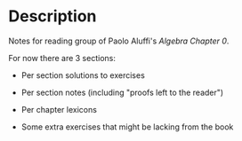 # Description

Notes for reading group of Paolo Aluffi's *Algebra Chapter 0*.

For now there are 3 sections:

  - Per section solutions to exercises

  - Per section notes (including "proofs left to the reader")

  - Per chapter lexicons

  - Some extra exercises that might be lacking from the book 